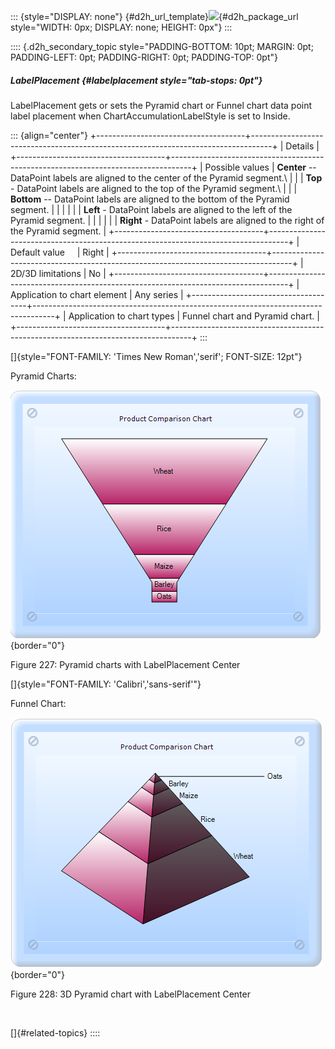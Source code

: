 ::: {style="DISPLAY: none"}
[](ms-xhelp:///?Id=d2h_url_template){#d2h_url_template}![](!package_url!){#d2h_package_url style="WIDTH: 0px; DISPLAY: none; HEIGHT: 0px"}
:::

:::: {.d2h_secondary_topic style="PADDING-BOTTOM: 10pt; MARGIN: 0pt; PADDING-LEFT: 0pt; PADDING-RIGHT: 0pt; PADDING-TOP: 0pt"}
##### LabelPlacement {#labelplacement style="tab-stops: 0pt"}

LabelPlacement gets or sets the Pyramid chart or Funnel chart data point label placement when ChartAccumulationLabelStyle is set to Inside.

::: {align="center"}
+-------------------------------------+-----------------------------------------------------------------------------------+
| Details                                                                                                                 |
+-------------------------------------+-----------------------------------------------------------------------------------+
| Possible values                     | **Center** -- DataPoint labels are aligned to the center of the Pyramid segment.\ |
|                                     | **Top** - DataPoint labels are aligned to the top of the Pyramid segment.\        |
|                                     | **Bottom** -- DataPoint labels are aligned to the bottom of the Pyramid segment.  |
|                                     |                                                                                   |
|                                     | **Left** - DataPoint labels are aligned to the left of the Pyramid segment.       |
|                                     |                                                                                   |
|                                     | **Right** - DataPoint labels are aligned to the right of the Pyramid segment.     |
+-------------------------------------+-----------------------------------------------------------------------------------+
| Default value                       | Right                                                                             |
+-------------------------------------+-----------------------------------------------------------------------------------+
| 2D/3D limitations                   | No                                                                                |
+-------------------------------------+-----------------------------------------------------------------------------------+
| Application to chart element        | Any series                                                                        |
+-------------------------------------+-----------------------------------------------------------------------------------+
| Application to chart types          | Funnel chart and Pyramid chart.                                                   |
+-------------------------------------+-----------------------------------------------------------------------------------+
:::

[]{style="FONT-FAMILY: 'Times New Roman','serif'; FONT-SIZE: 12pt"} 

Pyramid Charts:

![](ImagesExt/image69_162.png){border="0"}

Figure 227: Pyramid charts with LabelPlacement Center

[]{style="FONT-FAMILY: 'Calibri','sans-serif'"} 

Funnel Chart:

![](ImagesExt/image69_163.png){border="0"}

Figure 228: 3D Pyramid chart with LabelPlacement Center

 

[]{#related-topics}
::::
